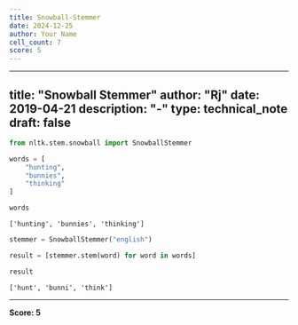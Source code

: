 ```yaml
---
title: Snowball-Stemmer
date: 2024-12-25
author: Your Name
cell_count: 7
score: 5
---
```


---
title: "Snowball Stemmer"
author: "Rj"
date: 2019-04-21
description: "-"
type: technical_note
draft: false
---

```python
from nltk.stem.snowball import SnowballStemmer
```


```python
words = [
    "hunting",
    "bunnies",
    "thinking"
]
```


```python
words
```




    ['hunting', 'bunnies', 'thinking']




```python
stemmer = SnowballStemmer("english")
```


```python
result = [stemmer.stem(word) for word in words]
```


```python
result
```




    ['hunt', 'bunni', 'think']




---
**Score: 5**
